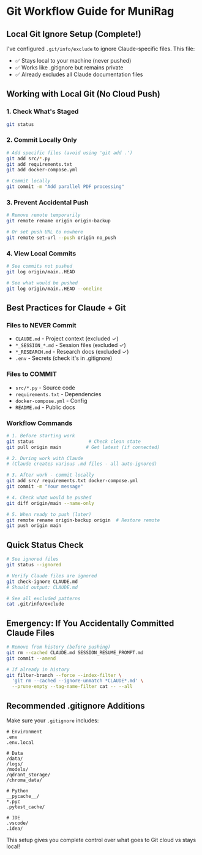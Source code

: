 # Git Workflow Guide for MuniRag

## Local Git Ignore Setup (Complete!)

I've configured `.git/info/exclude` to ignore Claude-specific files. This file:
- ✅ Stays local to your machine (never pushed)
- ✅ Works like .gitignore but remains private
- ✅ Already excludes all Claude documentation files

## Working with Local Git (No Cloud Push)

### 1. Check What's Staged
```bash
git status
```

### 2. Commit Locally Only
```bash
# Add specific files (avoid using 'git add .')
git add src/*.py
git add requirements.txt
git add docker-compose.yml

# Commit locally
git commit -m "Add parallel PDF processing"
```

### 3. Prevent Accidental Push
```bash
# Remove remote temporarily
git remote rename origin origin-backup

# Or set push URL to nowhere
git remote set-url --push origin no_push
```

### 4. View Local Commits
```bash
# See commits not pushed
git log origin/main..HEAD

# See what would be pushed
git log origin/main..HEAD --oneline
```

## Best Practices for Claude + Git

### Files to NEVER Commit
- `CLAUDE.md` - Project context (excluded ✓)
- `*_SESSION_*.md` - Session files (excluded ✓)
- `*_RESEARCH.md` - Research docs (excluded ✓)
- `.env` - Secrets (check it's in .gitignore)

### Files to COMMIT
- `src/*.py` - Source code
- `requirements.txt` - Dependencies
- `docker-compose.yml` - Config
- `README.md` - Public docs

### Workflow Commands
```bash
# 1. Before starting work
git status                    # Check clean state
git pull origin main         # Get latest (if connected)

# 2. During work with Claude
# (Claude creates various .md files - all auto-ignored)

# 3. After work - commit locally
git add src/ requirements.txt docker-compose.yml
git commit -m "Your message"

# 4. Check what would be pushed
git diff origin/main --name-only

# 5. When ready to push (later)
git remote rename origin-backup origin  # Restore remote
git push origin main
```

## Quick Status Check
```bash
# See ignored files
git status --ignored

# Verify Claude files are ignored
git check-ignore CLAUDE.md
# Should output: CLAUDE.md

# See all excluded patterns
cat .git/info/exclude
```

## Emergency: If You Accidentally Committed Claude Files

```bash
# Remove from history (before pushing)
git rm --cached CLAUDE.md SESSION_RESUME_PROMPT.md
git commit --amend

# If already in history
git filter-branch --force --index-filter \
  'git rm --cached --ignore-unmatch *CLAUDE*.md' \
  --prune-empty --tag-name-filter cat -- --all
```

## Recommended .gitignore Additions

Make sure your `.gitignore` includes:
```
# Environment
.env
.env.local

# Data
/data/
/logs/
/models/
/qdrant_storage/
/chroma_data/

# Python
__pycache__/
*.pyc
.pytest_cache/

# IDE
.vscode/
.idea/
```

This setup gives you complete control over what goes to Git cloud vs stays local!